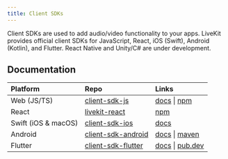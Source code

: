 ```yaml
---
title: Client SDKs
---
```


Client SDKs are used to add audio/video functionality to your apps. LiveKit provides official client SDKs for JavaScript, React, iOS (Swift), Android (Kotlin), and Flutter. React Native and Unity/C# are under development.

## Documentation

| Platform            | Repo                                                         | Links                                                        |
| :------------------ | :----------------------------------------------------------- | :----------------------------------------------------------- |
| Web (JS/TS)         | [client-sdk-js](https://github.com/livekit/client-sdk-js)    | [docs](https://docs.livekit.io/client-sdk-js/index.html) \| [npm](https://www.npmjs.com/package/livekit-client) |
| React               | [livekit-react](https://github.com/livekit/livekit-react)    | [npm](https://www.npmjs.com/package/livekit-react)           |
| Swift (iOS & macOS) | [client-sdk-ios](https://github.com/livekit/client-sdk-ios)  | [docs](https://docs.livekit.io/client-sdk-ios/index.html)    |
| Android             | [client-sdk-android](https://github.com/livekit/client-sdk-android) | [docs](https://docs.livekit.io/client-sdk-android/index.html) \| [maven](https://search.maven.org/artifact/io.livekit/livekit-android) |
| Flutter             | [client-sdk-flutter](https://github.com/livekit/client-sdk-flutter) | [docs](https://docs.livekit.io/client-sdk-flutter/) \| [pub.dev](https://pub.dev/packages/livekit_client) |
